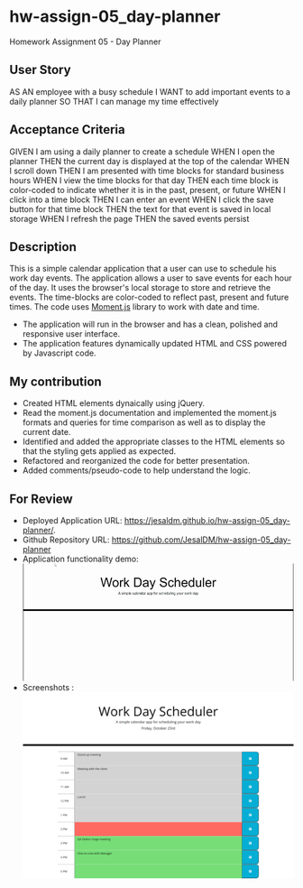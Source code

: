 # hw-assign-05_day-planner
Homework Assignment 05 - Day Planner

## User Story

AS AN employee with a busy schedule
I WANT to add important events to a daily planner
SO THAT I can manage my time effectively



## Acceptance Criteria

GIVEN I am using a daily planner to create a schedule
WHEN I open the planner
THEN the current day is displayed at the top of the calendar
WHEN I scroll down
THEN I am presented with time blocks for standard business hours
WHEN I view the time blocks for that day
THEN each time block is color-coded to indicate whether it is in the past, present, or future
WHEN I click into a time block
THEN I can enter an event
WHEN I click the save button for that time block
THEN the text for that event is saved in local storage
WHEN I refresh the page
THEN the saved events persist


## Description

This is a simple calendar application that a user can use to schedule his work day events. The application allows a user to save events for each hour of the day. It uses the browser's local storage to store and retrieve the events. The time-blocks are color-coded to reflect past, present and future times. The code uses [Moment.js](https://momentjs.com/) library to work with date and time. 

- The application will run in the browser and has a clean, polished and responsive user interface.
- The application features dynamically updated HTML and CSS powered by Javascript code.

## My contribution

- Created HTML elements dynaically using jQuery.
- Read the moment.js documentation and implemented the moment.js formats and queries for time comparison as well as to display the current date.
- Identified and added the appropriate classes to the HTML elements so that the styling gets applied as expected.
- Refactored and reorganized the code for better presentation.
- Added comments/pseudo-code to help understand the logic.


## For Review

* Deployed Application URL: https://jesaldm.github.io/hw-assign-05_day-planner/.
* Github Repository URL: https://github.com/JesalDM/hw-assign-05_day-planner
* Application functionality demo: ![Demo](./Assets/Work-Day-Scheduler.gif)
* Screenshots : ![Screenshot](./Assets/Work-day-scheduler.png)
